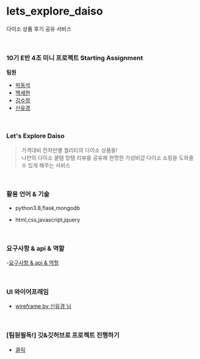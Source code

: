 # lets_explore_daiso
다이소 상품 후기 공유 서비스


<br>

### 10기 E반 4조 미니 프로젝트 Starting Assignment

**팀원**

- [박동석](https://github.com/pds0309)
- [백세현](https://github.com/bsh714-dev)
- [김수정](https://github.com/soojung01)
- [신유경](https://github.com/superariella)


<br>

### Let's Explore Daiso

> 가격대비 천차만별 퀄리티의 다이소 상품들! <br>
나만의 다이소 꿀템 망템 리뷰를 공유해 현명한 가성비갑 다이소 쇼핑을 도와줄 수 있게 해주는 서비스


<br>

### 활용 언어 & 기술

- python3.8,flask,mongodb

- html,css,javascript,jquery

<br>

### 요구사항 & api & 역할

-[요구사항 & api & 역할](https://github.com/hanghae99-10-e-4/lets_explore_daiso/wiki/%EC%9A%94%EA%B5%AC%EC%82%AC%ED%95%AD-&-api-&-%EC%97%AD%ED%95%A0)

<br>

### UI 와이어프레임

- [wireframe by 신유경 님](https://www.figma.com/file/JmxY0Q1WBgMGkrbutM2Z2X/Untitled?node-id=5%3A83)

<br>

### [팀원필독!] 깃&깃허브로 프로젝트 진행하기

- [클릭](https://github.com/hanghae99-10-e-4/lets_explore_daiso/wiki/git-&-github%EB%A1%9C-%ED%98%91%EC%97%85%ED%95%98%EA%B8%B0)
